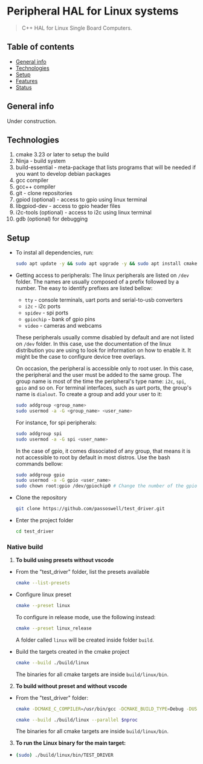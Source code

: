 # Peripheral HAL for Linux systems

> C++ HAL for Linux Single Board Computers.

## Table of contents
* [General info](#general-info)
* [Technologies](#technologies)
* [Setup](#setup)
* [Features](#features)
* [Status](#status)

## General info

Under construction.

## Technologies

1. cmake 3.23 or later to setup the build
2. Ninja - build system
3. build-essential - meta-package that lists programs that will be needed if you want to develop debian packages
4. gcc compiler
5. gcc++ compiler
6. git - clone repositories
7. gpiod (optional) - access to gpio using linux terminal
8. libgpiod-dev - access to gpio header files
9. i2c-tools (optional) - access to i2c using linux terminal
9. gdb (optional) for debugging

## Setup

* To instal all dependencies, run:
  ```bash
  sudo apt update -y && sudo apt upgrade -y && sudo apt install cmake ninja-build build-essential git gpiod libgpiod-dev i2c-tools gdb -y
  ```

* Getting access to peripherals:
The linux peripherals are listed on `/dev` folder. The names are usually composed of a prefix followed by a number. The easy to identify prefixes are listed bellow:

    * `tty` - console terminals, uart ports and serial-to-usb converters
    * `i2c` - i2c ports
    * `spidev` - spi ports
    * `gpiochip` - bank of gpio pins
    * `video` - cameras and webcams

  These peripherals usually comme disabled by default and are not listed on `/dev` folder. In this case, use the documentation of the linux distribution you are using to look for information on how to enable it. It might be the case to configure device tree overlays.

  On occasion, the peripheral is accessible only to root user. In this case, the peripheral and the user must be added to the same group. The group name is most of the time the peripheral's type name: `i2c`, `spi`, `gpio` and so on. For terminal interfaces, such as uart ports, the group's name is `dialout`. To create a group and add your user to it:

    ```bash
    sudo addgroup <group_name>
    sudo usermod -a -G <group_name> <user_name>
    ```
  For instance, for spi peripherals:

    ```bash
    sudo addgroup spi
    sudo usermod -a -G spi <user_name>
    ```

  In the case of gpio, it comes dissociated of any group, that means it is not accessible to root by default in most distros. Use the bash commands bellow:

    ```bash
    sudo addgroup gpio
    sudo usermod -a -G gpio <user_name>
    sudo chown root:gpio /dev/gpiochip0 # Change the number of the gpiochip according to your needs
    ```

* Clone the repository
  ```bash
  git clone https://github.com/passoswell/test_driver.git
  ```

* Enter the project folder
  ```bash
  cd test_driver
  ```

### Native build

1. **To build using presets without vscode**

* From the "test_driver" folder, list the presets available
  ```bash
  cmake --list-presets
  ```

* Configure linux preset
  ```bash
  cmake --preset linux
  ```

  To configure in release mode, use the following instead:
  ```bash
  cmake --preset linux_release
  ```

  A folder called `linux` will be created inside folder `build`.


* Build the targets created in the cmake project
  ```bash
  cmake --build ./build/linux
  ```

  The binaries for all cmake targets are inside `build/linux/bin`.

2. **To build without preset and  without vscode**

* From the "test_driver" folder:
  ```bash
  cmake -DCMAKE_C_COMPILER=/usr/bin/gcc -DCMAKE_BUILD_TYPE=Debug -DUSE_LINUX=1 -S. -B./build/linux
  ```

  ```bash
  cmake --build ./build/linux --parallel $nproc
  ```

  The binaries for all cmake targets are inside `build/linux/bin`.

3. **To run the Linux binary for the main target:**
*
  ```bash
  (sudo) ./build/linux/bin/TEST_DRIVER
  ```

